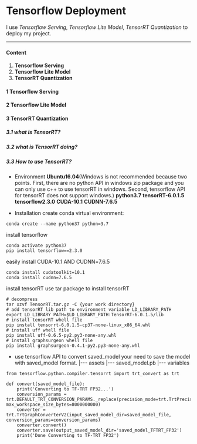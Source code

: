 # Tensorflow Deployment
I use *Tensorflow Serving*, *Tensorflow Lite Model*, *TensorRT Quantization* to deploy my project.
___
#### Content
1. **Tensorflow Serving**
2. **Tensorflow Lite Model**
3. **TensorRT Quantization**

#### 1 Tensorflow Serving

#### 2 Tensorflow Lite Model

#### 3 TensorRT Quantization
##### 3.1 what is TensorRT?

##### 3.2 what is TensorRT doing?

##### 3.3 How to use TensorRT?
* Environment
**Ubuntu16.04**(Windows is not recommended because two points. First, there are no python API in windows zip package and you can only use c++ to use tensorRT in windows. Second, tensorflow API for tensorRT does not support windows.)
**python3.7**
**tensorRT-6.0.1.5**
**tensorflow2.3.0**
**CUDA-10.1**
**CUDNN-7.6.5**

* Installation
create conda virtual environment:
```
conda create --name python37 python=3.7
```
install tensorflow
```
conda activate python37
pip install tensorflow==2.3.0
```
easily install CUDA-10.1 AND CUDNN=7.6.5
```
conda install cudatoolkit=10.1
conda install cudnn=7.6.5
```
install tensorRT
use tar package to install tensorRT
```
# decompress
tar xzvf TensorRT.tar.gz -C {your work directory}
# add tensorRT lib path to environment variable LD_LIBRARY_PATH
export LD_LIBRARY_PATH=$LD_LIBRARY_PATH:TensorRT-6.0.1.5/lib
# install tensorRT whell file
pip install tensorrt-6.0.1.5-cp37-none-linux_x86_64.whl
# install uff whell file
pip install uff-0.6.5-py2.py3-none-any.whl
# install graphsurgeon whell file
pip install graphsurgeon-0.4.1-py2.py3-none-any.whl
```

* use tensorflow API to convert saved_model
your need to save the model with saved_model format.
|--- assets
|--- saved_model.pb
|--- variables
```
from tensorflow.python.compiler.tensorrt import trt_convert as trt

def convert(saved_model_file):
	print('Converting to TF-TRT FP32...')
	conversion_params = trt.DEFAULT_TRT_CONVERSION_PARAMS._replace(precision_mode=trt.TrtPrecisionMode.FP32, max_workspace_size_bytes=8000000000)
    converter = 			trt.TrtGraphConverterV2(input_saved_model_dir=saved_model_file, conversion_params=conversion_params)
    converter.convert()
    converter.save(output_saved_model_dir='saved_model_TFTRT_FP32')
    print('Done Converting to TF-TRT FP32')
```